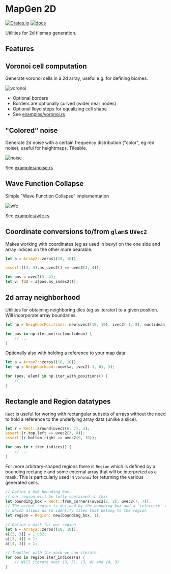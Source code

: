 
# MapGen 2D

[![Crates.io](https://img.shields.io/crates/v/mapgen_2d)](https://crates.io/crates/mapgen_2d)
[![docs](https://docs.rs/mapgen_2d/badge.svg)](https://docs.rs/mapgen_2d/)

Utilities for 2d tilemap generation.

## Features

## Voronoi cell computation

Generate voronoi cells in a 2d array, useful e.g. for defining biomes.

![voronoi](images/voronoi.png)

* Optional borders
* Borders are optionally curved (wider near nodes)
* Optional lloyd steps for equalizing cell shape
* See [examples/voronoi.rs](examples/voronoi.rs)

## "Colored" noise

Generate 2d noise with a certain frequency distribution ("color", eg red noise),
useful for heightmaps. Tileable.

![noise](images/noise600.png)

See [examples/noise.rs](examples/noise.rs)

## Wave Function Collapse

Simple "Wave Function Collapse" implementation

![wfc](images/wfc.png)

See [examples/wfc.rs](examples/wfc.rs)

## Coordinate conversions to/from `glam`s `UVec2`

Makes working with coordinates (eg as used in bevy) on the one side and array indices on the other
more bearable.

```rust
let a = Array2::zeros((10, 10));

assert!((3, 4).as_uvec2() == uvec2(3, 4));

let pos = uvec2(3, 4);
let v: f32 = a[pos.as_index2()];
```

## 2d array neighborhood

Utilities for obtaining neighboring tiles (eg as iterator) to a given position.
Will incorporate array boundaries.

```rust
let np = NeighborPositions::new(uvec2(10, 10), ivec2(-1, 8), euclidean, 3);

for pos in np.iter_metric(euclidean) {
	// ...
}
```

Optionally also with holding a reference to your map data:

```rust
let a = Array2::zeros((10, 10));
let np = Neighborhood::new(&a, ivec2(-1, 8), 3);

for (pos, elem) in np.iter_with_positions() {
	// ...
}
```

## Rectangle and Region datatypes

`Rect` is useful for woring with rectangular subsets of arrays
without the need to hold a reference to the underlying array data (unlike a slice).

```rust
let r = Rect::around(uvec2(6, 7), 3);
assert!(r.top_left == uvec2(3, 4));
assert!(r.bottom_right == uvec2(9, 10));

for pos in r.iter_indices() {
	// ...
}
```

For more arbitrary-shaped regions there is `Region` which is defined by a bounding rectangle
and some external array that will be interpreted as a mask.
This is particularly used in `Voronoi` for returning the various generated cells.

```rust
// Define a 6x6 bounding box,
// our region will be fully contained in this
let bounding_box = Rect::from_corners(uvec2(2, 2), uvec2(7, 7));
// The actual region is defined by the bounding box and a `reference` value
// which allows us to identify tiles that belong to the region
let region = Region::new(bounding_box, 1);

// Define a mask for our region
let a = Array2::zeros((10, 10));
a[[3, 3]] = 1_u32;
a[[3, 4]] = 1;
a[[4, 3]] = 1;

// Together with the mask we can iterate
for pos in region.iter_indices(a) {
	// Will iterate over (3, 3), (3, 4) and (4, 3)
}
```

